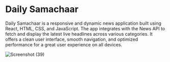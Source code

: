 # Daily Samachaar
Daily Samachaar is a responsive and dynamic news application built using React, HTML, CSS, and JavaScript. The app integrates with the News API to fetch and display the latest live headlines across various categories. It offers a clean user interface, smooth navigation, and optimized performance for a great user experience on all devices.

![Screenshot (39)](https://github.com/user-attachments/assets/0e1e3987-eb16-406f-ad09-0614bcdd6859)
